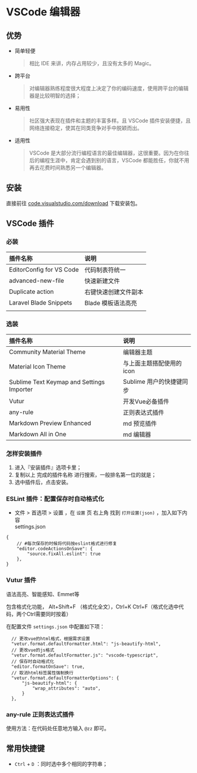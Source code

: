 # VSCode 编辑器

## 优势
- 简单轻便
  > 相比 IDE 来讲，内存占用较少，且没有太多的 Magic。
- 跨平台
  > 对编辑器熟练程度很大程度上决定了你的编码速度，使用跨平台的编辑器是比较明智的选择；
- 易用性
  > 社区强大表现在插件和主题的丰富多样。且 VSCode 插件安装便捷，且网络连接稳定，使其在同类竞争对手中脱颖而出。
- 适用性
  > VSCode 是大部分流行编程语言的最佳编辑器，这很重要。因为在你往后的编程生涯中，肯定会遇到别的语言，VSCode 都能胜任，你就不用再去花费时间熟悉另一个编辑器。
   
## 安装

直接前往 [code.visualstudio.com/download](https://code.visualstudio.com/download) 下载安装包。

## VSCode 插件
### 必装

| 插件名称                 | 说明                 |
| :----------------------- | :------------------- |
| EditorConfig for VS Code | 代码制表符统一       |
| advanced-new-file        | 快速新建文件         |
| Duplicate action         | 右键快速创建文件副本 |
| Laravel Blade Snippets   | Blade 模板语法高亮   |
|                          |

### 选装

| 插件名称                                  | 说明                      |
| :---------------------------------------- | :------------------------ |
| Community Material Theme                  | 编辑器主题                |
| Material Icon Theme                       | 与上面主题搭配使用的 icon |
| Sublime Text Keymap and Settings Importer | Sublime 用户的快捷键同步  |
| Vutur                                     | 开发Vue必备插件           |
| any-rule                                  | 正则表达式插件            |
| Markdown Preview Enhanced                 | md 预览插件               |
| Markdown All in One                       | md 编辑器                 |

### 怎样安装插件
1. 进入『安装插件』选项卡里；
2. 复制以上 完成的插件名称 进行搜索，一般排名第一位的就是；
3. 选中插件后，点击安装。

### ESLint 插件：配置保存时自动格式化
- 文件 > 首选项 > 设置 ，在 `设置` 页 右上角 找到 `打开设置(json)` ，加入如下内容  
settings.json

```
{
    // #每次保存的时候将代码按eslint格式进行修复
    "editor.codeActionsOnSave": {
        "source.fixAll.eslint": true
    },
}
```
### Vutur 插件
语法高亮、智能感知、Emmet等  

包含格式化功能， Alt+Shift+F （格式化全文），Ctrl+K Ctrl+F（格式化选中代码，两个Ctrl需要同时按着）

在配置文件 `settings.json` 中配置如下项：
```
  // 更改vue的html格式，根据需求设置
  "vetur.format.defaultFormatter.html": "js-beautify-html",
  // 更改vue的js格式
  "vetur.format.defaultFormatter.js": "vscode-typescript",
  // 保存时自动格式化
  "editor.formatOnSave": true,
  // 取消html标签属性强制换行
  "vetur.format.defaultFormatterOptions": {
      "js-beautify-html": {
          "wrap_attributes": "auto",
      }
  },
```

### any-rule 正则表达式插件

使用方法：在代码处任意地方输入 `@zz` 即可。


## 常用快捷键
- `Ctrl` + `D` ：同时选中多个相同的字符串；

